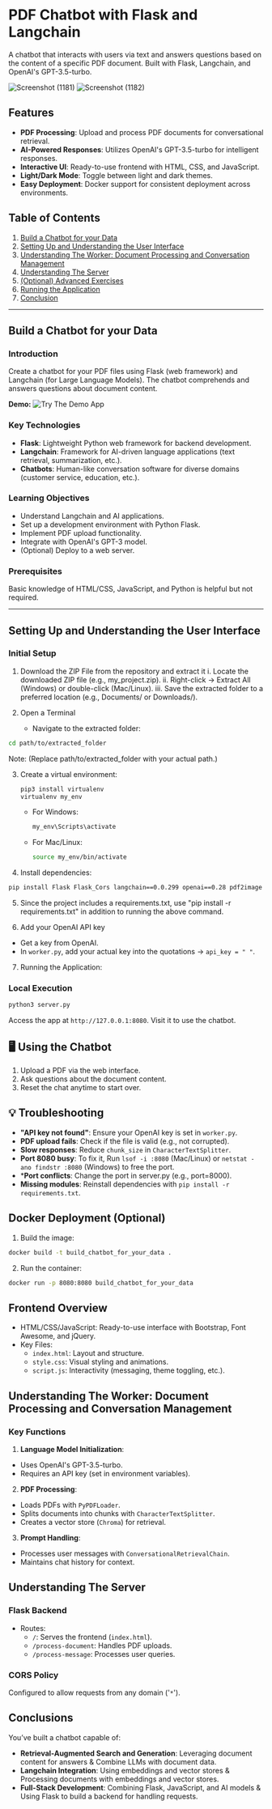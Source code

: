 # PDF Chatbot with Flask and Langchain

A chatbot that interacts with users via text and answers questions based on the content of a specific PDF document. Built with Flask, Langchain, and OpenAI's GPT-3.5-turbo.

![Screenshot (1181)](https://github.com/user-attachments/assets/d9a56ba3-254d-4bbd-b1f6-7c97a3b33611)
![Screenshot (1182)](https://github.com/user-attachments/assets/049ecb09-833e-46b1-bfe9-fcd8f127a505)

## Features

- **PDF Processing**: Upload and process PDF documents for conversational retrieval.
- **AI-Powered Responses**: Utilizes OpenAI's GPT-3.5-turbo for intelligent responses.
- **Interactive UI**: Ready-to-use frontend with HTML, CSS, and JavaScript.
- **Light/Dark Mode**: Toggle between light and dark themes.
- **Easy Deployment**: Docker support for consistent deployment across environments.

## Table of Contents

1. [Build a Chatbot for your Data](#build-a-chatbot-for-your-data)
2. [Setting Up and Understanding the User Interface](#setting-up-and-understanding-the-user-interface)
3. [Understanding The Worker: Document Processing and Conversation Management](#understanding-the-worker-document-processing-and-conversation-management)
4. [Understanding The Server](#understanding-the-server)
5. [(Optional) Advanced Exercises](#optional-advanced-exercises)
6. [Running the Application](#running-the-application)
7. [Conclusion](#conclusion)

---

## Build a Chatbot for your Data

### Introduction
Create a chatbot for your PDF files using Flask (web framework) and Langchain (for Large Language Models). The chatbot comprehends and answers questions about document content.

**Demo:** ![Try The Demo App](https://chatbot-for-own-data.xs6r134s1i6.us-east.codeengine.appdomain.cloud/)


### Key Technologies
- **Flask**: Lightweight Python web framework for backend development.
- **Langchain**: Framework for AI-driven language applications (text retrieval, summarization, etc.).
- **Chatbots**: Human-like conversation software for diverse domains (customer service, education, etc.).

### Learning Objectives
- Understand Langchain and AI applications.
- Set up a development environment with Python Flask.
- Implement PDF upload functionality.
- Integrate with OpenAI's GPT-3 model.
- (Optional) Deploy to a web server.

### Prerequisites
Basic knowledge of HTML/CSS, JavaScript, and Python is helpful but not required.

---

## Setting Up and Understanding the User Interface

### Initial Setup
1. Download the ZIP File from the repository and extract it
   i. Locate the downloaded ZIP file (e.g., my_project.zip).
   ii. Right-click → Extract All (Windows) or double-click (Mac/Linux).
   iii. Save the extracted folder to a preferred location (e.g., Documents/ or Downloads/).


2. Open a Terminal
   - Navigate to the extracted folder:

```bash
cd path/to/extracted_folder
```

Note: (Replace path/to/extracted_folder with your actual path.)

3. Create a virtual environment:
   ```bash
   pip3 install virtualenv
   virtualenv my_env
   ```
   - For Windows:
     ```bash
     my_env\Scripts\activate
     ```
     
   - For Mac/Linux:
     ```bash
     source my_env/bin/activate
     ```
      
4. Install dependencies:

```bash
pip install Flask Flask_Cors langchain==0.0.299 openai==0.28 pdf2image chromadb==0.4.15 pypdf tiktoken
```

5. Since the project includes a requirements.txt, use "pip install -r requirements.txt" in addition to running the above command.
   
6. Add your OpenAI API key
- Get a key from OpenAI.
- In `worker.py`, add your actual key into the quotations -> `api_key = " "`.

7. Running the Application:
### Local Execution
```bash
python3 server.py
```
Access the app at `http://127.0.0.1:8080`. Visit it to use the chatbot.

## 🖥️ Using the Chatbot
1. Upload a PDF via the web interface.
2. Ask questions about the document content.
3. Reset the chat anytime to start over.

## 💡 Troubleshooting
- **"API key not found"**: Ensure your OpenAI key is set in `worker.py`.
- **PDF upload fails**: Check if the file is valid (e.g., not corrupted).
- **Slow responses**: Reduce `chunk_size` in `CharacterTextSplitter`.
- **Port 8080 busy**: To fix it,	Run `lsof -i :8080` (Mac/Linux) or `netstat -ano findstr :8080` (Windows) to free the port.
- ***Port conflicts**: Change the port in server.py (e.g., port=8000).
- **Missing modules**: Reinstall dependencies with `pip install -r requirements.txt`.

## Docker Deployment (Optional)

1. Build the image:

```bash
docker build -t build_chatbot_for_your_data .
```

2. Run the container:

```bash
docker run -p 8080:8080 build_chatbot_for_your_data
```

## Frontend Overview
- HTML/CSS/JavaScript: Ready-to-use interface with Bootstrap, Font Awesome, and jQuery.
- Key Files:
   - `index.html`: Layout and structure.
   - `style.css`: Visual styling and animations.
   - `script.js`: Interactivity (messaging, theme toggling, etc.).


## Understanding The Worker: Document Processing and Conversation Management

### Key Functions
1. **Language Model Initialization**:
- Uses OpenAI's GPT-3.5-turbo.
- Requires an API key (set in environment variables).

2. **PDF Processing**:
- Loads PDFs with `PyPDFLoader`.
- Splits documents into chunks with `CharacterTextSplitter`.
- Creates a vector store (`Chroma`) for retrieval.

3. **Prompt Handling**:
- Processes user messages with `ConversationalRetrievalChain`.
- Maintains chat history for context.


## Understanding The Server
### Flask Backend
- Routes:
   - `/`: Serves the frontend (`index.html`).
   - `/process-document`: Handles PDF uploads.
   - `/process-message`: Processes user queries.

### CORS Policy
Configured to allow requests from any domain ('`*`').


## Conclusions
You’ve built a chatbot capable of:
- **Retrieval-Augmented Search and Generation**: Leveraging document content for answers & Combine LLMs with document data.
- **Langchain Integration**: Using embeddings and vector stores & Processing documents with embeddings and vector stores.
- **Full-Stack Development**: Combining Flask, JavaScript, and AI models & Using Flask to build a backend for handling requests.


